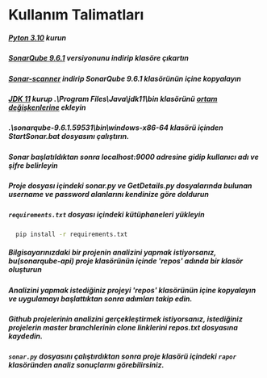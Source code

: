 # Kullanım Talimatları
##### [Pyton 3.10](https://www.python.org/downloads/) kurun
##### [SonarQube 9.6.1](https://www.sonarqube.org/downloads/) versiyonunu indirip klasöre çıkartın
##### [Sonar-scanner](https://docs.sonarqube.org/latest/analysis/scan/sonarscanner/) indirip SonarQube 9.6.1 klasörünün içine kopyalayın
##### [JDK 11](https://www.oracle.com/tr/java/technologies/javase/jdk11-archive-downloads.html) kurup .\Program Files\Java\jdk11\bin klasörünü [ortam değişkenlerine](https://www.youtube.com/watch?v=z0nVc4lD9QI) ekleyin
##### .\sonarqube-9.6.1.59531\bin\windows-x86-64 klasörü içinden StartSonar.bat dosyasını çalıştırın.
##### Sonar başlatıldıktan sonra localhost:9000 adresine gidip kullanıcı adı ve şifre belirleyin
##### Proje dosyası içindeki sonar.py ve GetDetails.py dosyalarında bulunan username ve password alanlarını kendinize göre doldurun
##### `requirements.txt` dosyası içindeki kütüphaneleri yükleyin
```bash
  pip install -r requirements.txt
```
##### Bilgisayarınızdaki bir projenin analizini yapmak istiyorsanız, bu(sonarqube-api) proje klasörünün içinde 'repos' adında bir klasör oluşturun
##### Analizini yapmak istediğiniz projeyi 'repos' klasörünün içine kopyalayın ve uygulamayı başlattıktan sonra adımları takip edin.
##### Github projelerinin analizini gerçekleştirmek istiyorsanız, istediğiniz projelerin master branchlerinin clone linklerini repos.txt dosyasına kaydedin.
##### `sonar.py` dosyasını çalıştırdıktan sonra proje klasörü içindeki `rapor` klasöründen analiz sonuçlarını görebilirsiniz.
